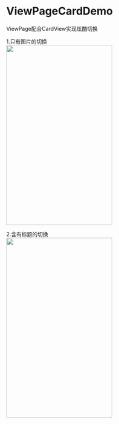 # ViewPageCardDemo
ViewPage配合CardView实现炫酷切换

1.只有图片的切换<br/>
 <img src="https://github.com/Song-UP/ImageStore/blob/master/Image/pageAdapter/page01.gif?raw=true" width="280" height="475" />
 
 2.含有标题的切换<br/>
 <img src="https://github.com/Song-UP/ImageStore/blob/master/Image/pageAdapter/page03.gif?raw=true" width="280" height="475" />
 
 
 

